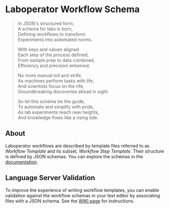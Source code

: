 # Laboperator Workflow Schema

> In JSON's structured form,\
A schema for labs is born,\
Defining workflows to transform\
Experiments into automated norms.
>
>With keys and values aligned\
Each step of the process defined,\
From sample prep to data combined,\
Efficiency and precision entwined.
>
>No more manual toil and strife,\
As machines perform tasks with life,\
And scientists focus on the rife,\
Groundbreaking discoveries ahead in sight.
>
>So let this schema be the guide,\
To automate and simplify with pride,\
As lab experiments reach new heights,\
And knowledge flows like a rising tide.

## About

Laboperator workflows are described by template files referred to as _Workflow Template_ and its subset, _Workflow Step Template_. Their structure is defined by JSON schemas. You can explore the schemas in the [documentation](https://schema.laboperator.com/workflow_schema_index/).

## Language Server Validation

To improve the experience of writing workflow templates, you can enable validation against the workflow schemas in your text editor by associating files with a JSON schema. See the [WIKI page](https://github.com/labforward/laboperator-workflow-schema/wiki) for instructions.
